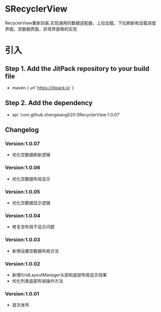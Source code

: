 # SRecyclerView
RecyclerView重新封装,实现通用的数据适配器，上拉加载，下拉刷新和加载进度界面，空数据界面，异常界面等的实现

# 引入
## Step 1. Add the JitPack repository to your build file
* maven { url '<https://jitpack.io>' }

## Step 2. Add the dependency
* api 'com.github.shengwang520:SRecyclerView:1.0.07'

## Changelog
### Version:1.0.07
* 优化空数据刷新逻辑

### Version:1.0.06
* 优化空数据布局显示

### Version:1.0.05
* 优化空数据显示逻辑

### Version:1.0.04
* 修复空布局不显示问题

### Version:1.0.03
* 新增设置空数据布局方法

### Version:1.0.02
* 新增GridLayoutManager头部和底部布局显示效果
* 优化列表底部布局操作方法

### Version:1.0.01
* 首次发布
